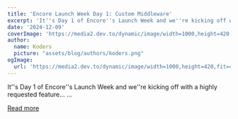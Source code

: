 ```yaml
---
title: 'Encore Launch Week Day 1: Custom Middleware'
excerpt: 'It''s Day 1 of Encore''s Launch Week and we''re kicking off with a highly requested feature...          ...'
date: '2024-12-09'
coverImage: 'https://media2.dev.to/dynamic/image/width=1000,height=420,fit=cover,gravity=auto,format=auto/https%3A%2F%2Fdev-to-uploads.s3.amazonaws.com%2Fuploads%2Farticles%2Fm8ze3x19tb1xuuwdhyaf.png'
author:
  name: Koders
  picture: "assets/blog/authors/koders.png"
ogImage:
  url: 'https://media2.dev.to/dynamic/image/width=1000,height=420,fit=cover,gravity=auto,format=auto/https%3A%2F%2Fdev-to-uploads.s3.amazonaws.com%2Fuploads%2Farticles%2Fm8ze3x19tb1xuuwdhyaf.png'
---
```


It''s Day 1 of Encore''s Launch Week and we''re kicking off with a highly requested feature...          ...

[Read more](https://dev.to/encore/encore-launch-week-day-1-custom-middleware-12na)
